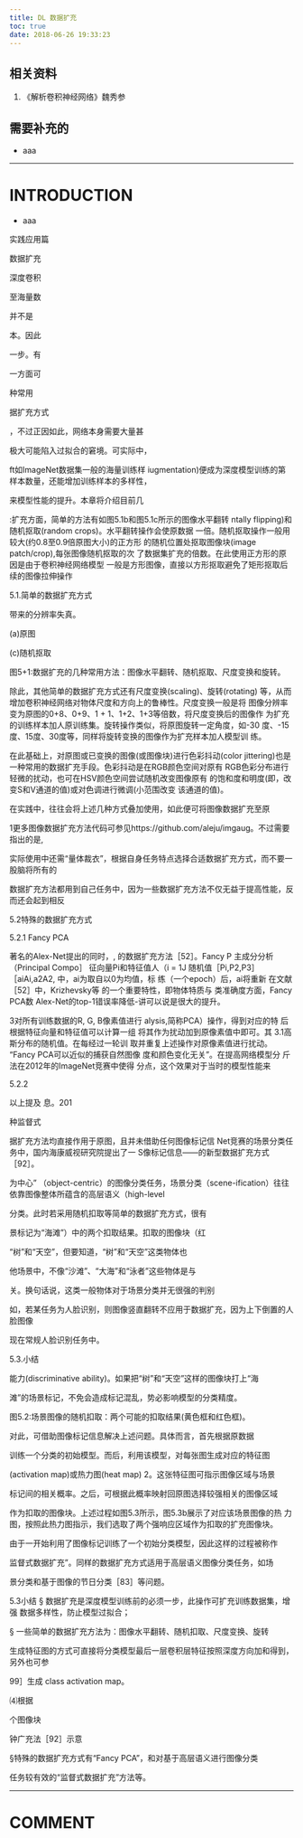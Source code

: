 ```yaml
---
title: DL 数据扩充
toc: true
date: 2018-06-26 19:33:23
---
```



## 相关资料
1. 《解析卷积神经网络》魏秀参




## 需要补充的






  * aaa





* * *





# INTRODUCTION






  * aaa











实践应用篇











数据扩充

深度卷积

至海量数

并不是

本。因此

一步。有

一方面可

种常用



































































据扩充方式




























，不过正因如此，网络本身需要大量甚

极大可能陷入过拟合的窘境。可实际中，

ft如ImageNet数据集一般的海量训练样 iugmentation)便成为深度模型训练的第 样本数量，还能增加训练样本的多样性，

来模型性能的提升。本章将介绍目前几


:扩充方面，简单的方法有如图5.1b和图5.1c所示的图像水平翻转 ntally flipping)和随机抠取(random crops)。水平翻转操作会使原数据 一倍。随机抠取操作一般用较大(约0.8至0.9倍原图大小)的正方形 的随机位置处抠取图像块(image patch/crop),每张图像随机抠取的次 了数据集扩充的倍数。在此使用正方形的原因是由于卷积神经网络模型 一般是方形图像，直接以方形抠取避免了矩形抠取后续的图像拉伸操作


5.1.简单的数据扩充方式

带来的分辨率失真。


(a)原图





(c)随机抠取


图5+1:数据扩充的几种常用方法：图像水平翻转、随机抠取、尺度变换和旋转。

除此，其他简单的数据扩充方式还有尺度变换(scaling)、旋转(rotating) 等，从而增加卷积神经网络对物体尺度和方向上的鲁棒性。尺度变换一般是将 图像分辨率变为原图的0+8、0+9、1 + 1、1+2、1+3等倍数，将尺度变换后的图像作 为扩充的训练样本加人原训练集。旋转操作类似，将原图旋转一定角度，如-30 度、-15度、15度、30度等，同样将旋转变换的图像作为扩充样本加人模型训 练。

在此基础上，对原图或已变换的图像(或图像块)进行色彩抖动(color jittering)也是一种常用的数据扩充手段。色彩抖动是在RGB颜色空间对原有 RGB色彩分布进行轻微的扰动，也可在HSV颜色空间尝试随机改变图像原有 的饱和度和明度(即，改变S和V通道的值)或对色调进行微调(小范围改变 该通道的值)。

在实践中，往往会将上述几种方式叠加使用，如此便可将图像数据扩充至原

1更多图像数据扩充方法代码可参见https://github.com/aleju/imgaug。不过需要指出的是,

实际使用中还需“量体裁衣”，根据自身任务特点选择合适数据扩充方式，而不要一股脑将所有的

数据扩充方法都用到自己任务中，因为一些数据扩充方法不仅无益于提高性能，反而还会起到相反

5.2特殊的数据扩充方式

5.2.1 Fancy PCA


著名的Alex-Net提出的同时，, 的数据扩充方法［52］。Fancy P 主成分分析（Principal Compo］ 征向量Pi和特征值人（i = 1J 随机值［Pi,P2,P3］ ［aiAi,a2A2, 中，ai为取自以0为均值，标 练（一个epoch）后，ai将重新 在文献［52］中，Krizhevsky等 的一个重要特性，即物体特质与 类准确度方面，Fancy PCA数 Alex-Net的top-1错误率降低-讲可以说是很大的提升。










3对所有训练数据的R, G, B像素值进行 alysis,简称PCA）操作，得到对应的特 后根据特征向量和特征值可以计算一组 将其作为扰动加到原像素值中即可。其 3.1高斯分布的随机值。在每经过一轮训 取并重复上述操作对原像素值进行扰动。 “Fancy PCA可以近似的捕获自然图像 度和颜色变化无关”。在提高网络模型分 斤法在2012年的ImageNet竞赛中使得 分点，这个效果对于当时的模型性能来


5.2.2

以上提及 息。201

种监督式






















据扩充方法均直接作用于原图，且并未借助任何图像标记信 Net竞赛的场景分类任务中，国内海康威视研究院提出了一 S像标记信息——的新型数据扩充方式［92］。

为中心” （object-centric）的图像分类任务，场景分类（scene-ification）往往依靠图像整体所蕴含的高层语义（high-level

分类。此时若采用随机扣取等简单的数据扩充方式，很有

景标记为“海滩”）中的两个扣取结果。扣取的图像块（红

“树”和“天空”，但要知道，“树”和“天空”这类物体也

他场景中，不像“沙滩”、“大海”和“泳者”这些物体是与

关。换句话说，这类一般物体对于场景分类并无很强的判别


如，若某任务为人脸识别，则图像竖直翻转不应用于数据扩充，因为上下倒置的人脸图像

现在常规人脸识别任务中。


5.3.小结

能力(discriminative ability)。如果把“树”和“天空”这样的图像块打上“海

滩”的场景标记，不免会造成标记混乱，势必影响模型的分类精度。


图5.2:场景图像的随机扣取：两个可能的扣取结果(黄色框和红色框)。

对此，可借助图像标记信息解决上述问题。具体而言，首先根据原数据

训练一个分类的初始模型。而后，利用该模型，对每张图生成对应的特征图

(activation map)或热力图(heat map) 2。这张特征图可指示图像区域与场景

标记间的相关概率。之后，可根据此概率映射回原图选择较强相关的图像区域

作为扣取的图像块。上述过程如图5.3所示，图5.3b展示了对应该场景图像的热 力图，按照此热力图指示，我们选取了两个强响应区域作为扣取的扩充图像块。

由于一开始利用了图像标记训练了一个初始分类模型，因此这样的过程被称作

监督式数据扩充”。同样的数据扩充方式适用于高层语义图像分类任务，如场

景分类和基于图像的节日分类［83］等问题。

5.3小结
§ 数据扩充是深度模型训练前的必须一步，此操作可扩充训练数据集，增强 数据多样性，防止模型过拟合；

§ 一些简单的数据扩充方法为：图像水平翻转、随机扣取、尺度变换、旋转


生成特征图的方式可直接将分类模型最后一层卷积层特征按照深度方向加和得到，另外也可参

99］生成 class activation map。






⑷根据

个图像块








钟广充法［92］示意


§特殊的数据扩充方式有“Fancy PCA”，和对基于高层语义进行图像分类

任务较有效的“监督式数据扩充”方法等。













* * *





# COMMENT
